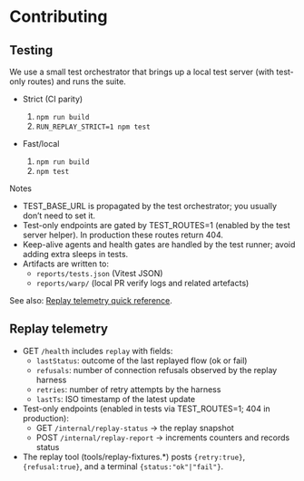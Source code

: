 # Contributing

## Testing

We use a small test orchestrator that brings up a local test server (with test-only routes) and runs the suite.

- Strict (CI parity)
  1. `npm run build`
  2. `RUN_REPLAY_STRICT=1 npm test`

- Fast/local
  1. `npm run build`
  2. `npm test`

Notes
- TEST_BASE_URL is propagated by the test orchestrator; you usually don’t need to set it.
- Test-only endpoints are gated by TEST_ROUTES=1 (enabled by the test server helper). In production these routes return 404.
- Keep-alive agents and health gates are handled by the test runner; avoid adding extra sleeps in tests.
- Artifacts are written to:
  - `reports/tests.json` (Vitest JSON)
  - `reports/warp/` (local PR verify logs and related artefacts)

See also: [Replay telemetry quick reference](./docs/STATUS.md).

## Replay telemetry

- GET `/health` includes `replay` with fields:
  - `lastStatus`: outcome of the last replayed flow (ok or fail)
  - `refusals`: number of connection refusals observed by the replay harness
  - `retries`: number of retry attempts by the harness
  - `lastTs`: ISO timestamp of the latest update
- Test-only endpoints (enabled in tests via TEST_ROUTES=1; 404 in production):
  - GET `/internal/replay-status` → the replay snapshot
  - POST `/internal/replay-report` → increments counters and records status
- The replay tool (tools/replay-fixtures.*) posts `{retry:true}`, `{refusal:true}`, and a terminal `{status:"ok"|"fail"}`.
